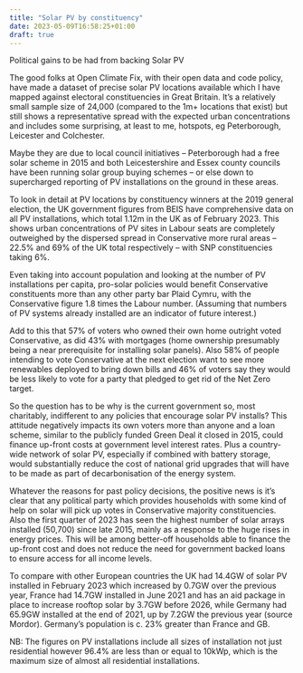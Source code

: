 ```yaml
---
title: "Solar PV by constituency"
date: 2023-05-09T16:58:25+01:00
draft: true
---
```


Political gains to be had from backing Solar PV

The good folks at Open Climate Fix, with their open data and code policy, have made a dataset of precise solar PV locations available which I have mapped against electoral constituencies in Great Britain. It’s a relatively small sample size of 24,000 (compared to the 1m+ locations that exist) but still shows a representative spread with the expected urban concentrations and includes some surprising, at least to me, hotspots, eg Peterborough, Leicester and Colchester.

Maybe they are due to local council initiatives – Peterborough had a free solar scheme in 2015 and both Leicestershire and Essex county councils have been running solar group buying schemes – or else down to supercharged reporting of PV installations on the ground in these areas.

To look in detail at PV locations by constituency winners at the 2019 general election, the UK government figures from BEIS have comprehensive data on all PV installations, which total 1.12m in the UK as of February 2023. This shows urban concentrations of PV sites in Labour seats are completely outweighed by the dispersed spread in Conservative more rural areas – 22.5% and 69% of the UK total respectively – with SNP constituencies taking 6%. 

Even taking into account population and looking at the number of PV installations per capita, pro-solar policies would benefit Conservative constituents more than any other party bar Plaid Cymru, with the Conservative figure 1.8 times the Labour number. (Assuming that numbers of PV systems already installed are an indicator of future interest.)

Add to this that 57% of voters who owned their own home outright voted Conservative, as did 43% with mortgages (home ownership presumably being a near prerequisite for installing solar panels). Also 58% of people intending to vote Conservative at the next election want to see more renewables deployed to bring down bills and 46% of voters say they would be less likely to vote for a party that pledged to get rid of the Net Zero target.

So the question has to be why is the current government so, most charitably, indifferent to any policies that encourage solar PV installs? This attitude negatively impacts its own voters more than anyone and a loan scheme, similar to the publicly funded Green Deal it closed in 2015, could finance up-front costs at government level interest rates. Plus a country-wide network of solar PV, especially if combined with battery storage, would substantially reduce the cost of national grid upgrades that will have to be made as part of decarbonisation of the energy system.

Whatever the reasons for past policy decisions, the positive news is it’s clear that any political party which provides households with some kind of help on solar will pick up votes in Conservative majority constituencies. Also the first quarter of 2023 has seen the highest number of solar arrays installed (50,700) since late 2015, mainly as a response to the huge rises in energy prices. This will be among better-off households able to finance the up-front cost and does not reduce the need for government backed loans to ensure access for all income levels.

To compare with other European countries the UK had 14.4GW of solar PV installed in February 2023 which increased by 0.7GW over the previous year, France had 14.7GW installed in June 2021 and has an aid package in place to increase rooftop solar by 3.7GW before 2026, while Germany had 65.9GW installed at the end of 2021, up by 7.2GW the previous year (source Mordor). Germany’s population is c. 23% greater than France and GB.

NB: The figures on PV installations include all sizes of installation not just residential however 96.4% are less than or equal to 10kWp, which is the maximum size of almost all residential installations. 

